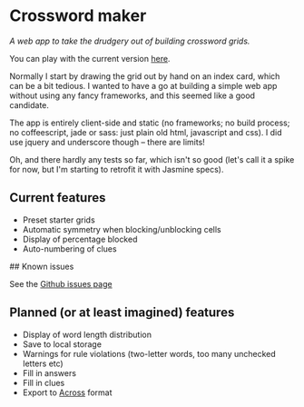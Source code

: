 # Crossword maker

_A web app to take the drudgery out of building crossword grids._

You can play with the current version [here](http://kerryb.github.io/crossword-maker/).

Normally I start by drawing the grid out by hand on an index card, which can be a bit tedious.
I wanted to have a go at building a simple web app without using any fancy frameworks, and this
seemed like a good candidate.

The app is entirely client-side and static (no frameworks; no build process; no coffeescript,
jade or sass: just plain old html, javascript and css). I did use jquery and underscore though
&ndash; there are limits!

Oh, and there hardly any tests so far, which isn't so good (let's call it a
spike for now, but I'm starting to retrofit it with Jasmine specs).

## Current features

* Preset starter grids
* Automatic symmetry when blocking/unblocking cells
* Display of percentage blocked
* Auto-numbering of clues

## Known issues

See the [Github issues page](https://github.com/kerryb/crossword-maker/issues)

## Planned (or at least imagined) features

* Display of word length distribution
* Save to local storage
* Warnings for rule violations (two-letter words, too many unchecked letters etc)
* Fill in answers
* Fill in clues
* Export to [Across](http://icrossword.com/publish/create.html) format
